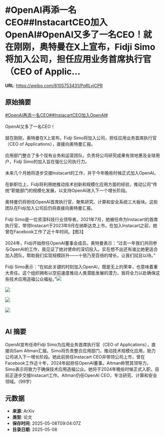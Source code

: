 # #OpenAI再添一名CEO##InstacartCEO加入OpenAI#OpenAI又多了一名CEO！就在刚刚，奥特曼在X上宣布，Fidji Simo将加入公司，担任应用业务首席执行官（CEO of Applic...

**URL**: https://weibo.com/6105753431/PqRLyjCPR

## 原始摘要

<a href="https://m.weibo.cn/search?containerid=231522type%3D1%26t%3D10%26q%3D%23OpenAI%E5%86%8D%E6%B7%BB%E4%B8%80%E5%90%8DCEO%23&amp;extparam=%23OpenAI%E5%86%8D%E6%B7%BB%E4%B8%80%E5%90%8DCEO%23" data-hide=""><span class="surl-text">#OpenAI再添一名CEO#</span></a><a href="https://m.weibo.cn/search?containerid=231522type%3D1%26t%3D10%26q%3D%23InstacartCEO%E5%8A%A0%E5%85%A5OpenAI%23&amp;extparam=%23InstacartCEO%E5%8A%A0%E5%85%A5OpenAI%23" data-hide=""><span class="surl-text">#InstacartCEO加入OpenAI#</span></a><br><br>OpenAI又多了一名CEO！<br><br>就在刚刚，奥特曼在X上宣布，Fidji Simo将加入公司，担任应用业务首席执行官（CEO of Applications），直接向奥特曼汇报。<br><br>应用部门整合了多个现有业务和运营团队，负责将公司研究成果有效地惠及全球用户，Fidji Simo的加入旨在强化公司执行力。<br><br>未来几个月她将逐步交接Instacart的工作，并于今年晚些时候正式加入OpenAI。<br><br>在新职位上，Fidji将利用她推动技术创新和规模化应用方面的经验，推动公司“传统”职能部门的规模化发展，以支持OpenAI进入下一个增长阶段。<br><br>奥特曼仍将担任OpenAI首席执行官，聚焦研究、计算和安全系统三大板块。这些团队在Fidji加入公司后仍将直接向奥特曼汇报。<br><br>Fidji Simo是一位资深科技行业领导者。2021年7月，她被任命为Instacart的首席执行官，带领Instacart于2023年9月在纳斯达克上市。在加入Instacart之前，她曾在Facebook工作了近十年时间。【图3】<br><br>2024年，Fidji开始担任OpenAI董事会成员。奥特曼表示：“过去一年我们共同参与OpenAI的工作，我见证了她对使命的深切投入。实在想不出还有谁比她更适合加入团队，帮助我们实现规模跃升——十倍乃至百倍的增长，让我们拭目以待。”<br><br>Fidji Simo表示：“在如此关键的时刻加入OpenAI，既是无上的荣幸，也意味着重大责任。这个组织拥有以空前速度推动人类潜能发展的潜力，我将全力以赴确保这些技术应用造福公众福祉。”<img style="" src="https://tvax3.sinaimg.cn/large/006Fd7o3gy1i18200az5mj30ws0q6484.jpg" referrerpolicy="no-referrer"><br><br><img style="" src="https://tvax4.sinaimg.cn/large/006Fd7o3gy1i18200rj0mj315m1gytlt.jpg" referrerpolicy="no-referrer"><br><br><img style="" src="https://tvax3.sinaimg.cn/large/006Fd7o3gy1i182m92oanj30x21j04ag.jpg" referrerpolicy="no-referrer"><br><br><img style="" src="https://tvax1.sinaimg.cn/large/006Fd7o3ly1i182oajpgtj33402c0qv9.jpg" referrerpolicy="no-referrer"><br><br>

## AI 摘要

OpenAI宣布任命Fidji Simo为应用业务首席执行官（CEO of Applications），直接向Sam Altman汇报。Simo将负责整合应用部门，推动技术规模化应用，助力公司进入下一增长阶段。她此前担任Instacart CEO并带领公司上市，曾在Facebook工作近十年，2024年起担任OpenAI董事。Altman称赞其领导力，Simo表示将致力于确保技术应用造福公众。她将于2024年晚些时候正式入职，目前正逐步交接Instacart工作。Altman仍任OpenAI CEO，专注研究、计算和安全领域。（99字）

## 元数据

- **来源**: ArXiv
- **类型**: 论文
- **保存时间**: 2025-05-08T09:04:07Z
- **目录日期**: 2025-05-08
